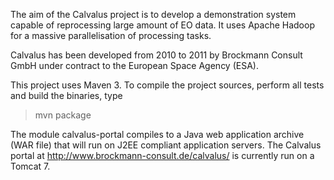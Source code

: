 The aim of the Calvalus project is to develop a demonstration system capable of reprocessing large amount of EO data.
It uses Apache Hadoop for a massive parallelisation of processing tasks.

Calvalus has been developed from 2010 to 2011 by Brockmann Consult GmbH under contract to the European Space Agency (ESA).

This project uses Maven 3. To compile the project sources, perform all tests and build the binaries, type

> mvn package

The module calvalus-portal compiles to a Java web application archive (WAR file) that will run on J2EE compliant
application servers. The Calvalus portal at http://www.brockmann-consult.de/calvalus/ is currently run on a Tomcat 7.






